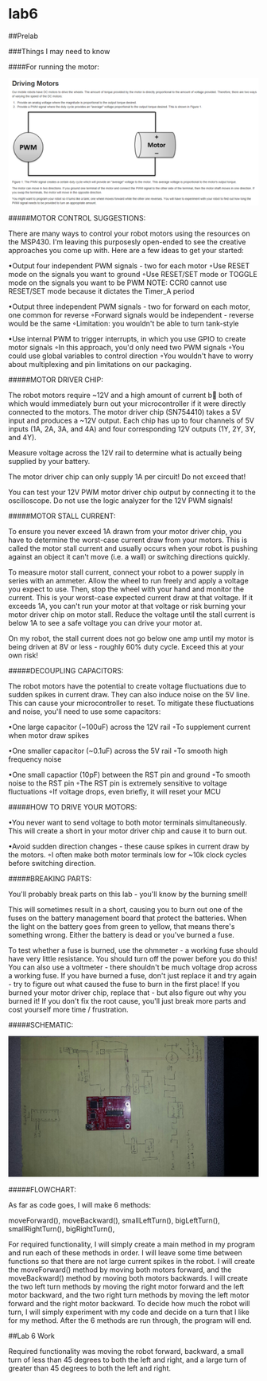 lab6
====

##Prelab

###Things I may need to know

####For running the motor:

![alt text](https://raw.githubusercontent.com/JeremyGruszka/lab6/master/DrivingMotors.PNG "Running Motor")



#####MOTOR CONTROL SUGGESTIONS:
 
There are many ways to control your robot motors using the resources on the MSP430. I'm leaving this purposesly open-ended to see the creative approaches you come up with. Here are a few ideas to get your started:

 •Output four independent PWM signals - two for each motor ◦Use RESET mode on the signals you want to ground
 ◦Use RESET/SET mode or TOGGLE mode on the signals you want to be PWM 
 NOTE: CCR0 cannot use RESET/SET mode because it dictates the Timer_A period

•Output three independent PWM signals - two for forward on each motor, one common for reverse 
◦Forward signals would be independent - reverse would be the same
◦Limitation: you wouldn't be able to turn tank-style
 
•Use internal PWM to trigger interrupts, in which you use GPIO to create motor signals 
◦In this approach, you'd only need two PWM signals
◦You could use global variables to control direction
◦You wouldn't have to worry about multiplexing and pin limitations on our packaging.



#####MOTOR DRIVER CHIP:
 
The robot motors require ~12V and a high amount of current b both of which would immediately burn out your microcontroller if it were directly connected to the motors. The motor driver chip (SN754410) takes a 5V input and produces a ~12V output. Each chip has up to four channels of 5V inputs (1A, 2A, 3A, and 4A) and four corresponding 12V outputs (1Y, 2Y, 3Y, and 4Y).
 
Measure voltage across the 12V rail to determine what is actually being supplied by your battery.
 
The motor driver chip can only supply 1A per circuit! Do not exceed that!
 
You can test your 12V PWM motor driver chip output by connecting it to the oscilloscope. Do not use the logic analyzer for the 12V PWM signals!



#####MOTOR STALL CURRENT:
 
To ensure you never exceed 1A drawn from your motor driver chip, you have to determine the worst-case current draw from your motors. This is called the motor stall current and usually occurs when your robot is pushing against an object it can't move (i.e. a wall) or switching directions quickly.
 
To measure motor stall current, connect your robot to a power supply in series with an ammeter. Allow the wheel to run freely and apply a voltage you expect to use. Then, stop the wheel with your hand and monitor the current. This is your worst-case expected current draw at that voltage. If it exceeds 1A, you can't run your motor at that voltage or risk burning your motor driver chip on motor stall. Reduce the voltage until the stall current is below 1A to see a safe voltage you can drive your motor at.
 
On my robot, the stall current does not go below one amp until my motor is being driven at 8V or less - roughly 60% duty cycle. Exceed this at your own risk!



#####DECOUPLING CAPACITORS:
 
The robot motors have the potential to create voltage fluctuations due to sudden spikes in current draw. They can also induce noise on the 5V line. This can cause your microcontroller to reset. To mitigate these fluctuations and noise, you'll need to use some capacitors:

•One large capacitor (~100uF) across the 12V rail 
◦To supplement current when motor draw spikes
 
•One smaller capacitor (~0.1uF) across the 5V rail 
◦To smooth high frequency noise
 
•One small capactior (10pF) between the RST pin and ground 
◦To smooth noise to the RST pin
◦The RST pin is extremely sensitive to voltage fluctuations
◦If voltage drops, even briefly, it will reset your MCU



#####HOW TO DRIVE YOUR MOTORS:

•You never want to send voltage to both motor terminals simultaneously. This will create a short in your motor driver chip and cause it to burn out.
 
•Avoid sudden direction changes - these cause spikes in current draw by the motors. 
◦I often make both motor terminals low for ~10k clock cycles before switching direction.



#####BREAKING PARTS:
 
You'll probably break parts on this lab - you'll know by the burning smell!
 
This will sometimes result in a short, causing you to burn out one of the fuses on the battery management board that protect the batteries. When the light on the battery goes from green to yellow, that means there's something wrong. Either the battery is dead or you've burned a fuse.
 
To test whether a fuse is burned, use the ohmmeter - a working fuse should have very little resistance. You should turn off the power before you do this! You can also use a voltmeter - there shouldn't be much voltage drop across a working fuse. If you have burned a fuse, don't just replace it and try again - try to figure out what caused the fuse to burn in the first place! If you burned your motor driver chip, replace that - but also figure out why you burned it! If you don't fix the root cause, you'll just break more parts and cost yourself more time / frustration.



#####SCHEMATIC:

![alt text](https://raw.githubusercontent.com/JeremyGruszka/lab6/master/schematic.jpg "Schematic")



#####FLOWCHART:

As far as code goes, I will make 6 methods:

moveForward(),
moveBackward(), 
smallLeftTurn(), 
bigLeftTurn(),
smallRightTurn(), 
bigRightTurn(), 

For required functionality, I will simply create a main method in my program and run each of these methods in order.  I will leave some time between functions so that there are not large current spikes in the robot.  I will create the moveForward() method by moving both motors forward, and the moveBackward() method by moving both motors backwards.  I will create the two left turn methods by moving the right motor forward and the left motor backward, and the two right turn methods by moving the left motor forward and the right motor backward.  To decide how much the robot will turn, I will simply experiment with my code and decide on a turn that I like for my method.  After the 6 methods are run through, the program will end.

##Lab 6 Work

Required functionality was moving the robot forward, backward, a small turn of less than 45 degrees to both the left and right, and a large turn of greater than 45 degrees to both the left and right.
